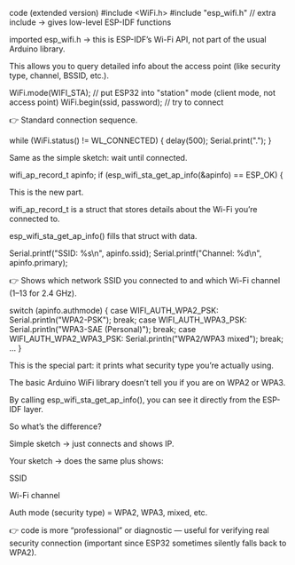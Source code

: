 code (extended version)
#include <WiFi.h>
#include "esp_wifi.h"   // extra include → gives low-level ESP-IDF functions


imported esp_wifi.h → this is ESP-IDF’s Wi-Fi API, not part of the usual Arduino library.

This allows you to query detailed info about the access point (like security type, channel, BSSID, etc.).

WiFi.mode(WIFI_STA);  // put ESP32 into "station" mode (client mode, not access point)
WiFi.begin(ssid, password); // try to connect


👉 Standard connection sequence.

while (WiFi.status() != WL_CONNECTED) {
  delay(500);
  Serial.print(".");
}


 Same as the simple sketch: wait until connected.

wifi_ap_record_t apinfo;
if (esp_wifi_sta_get_ap_info(&apinfo) == ESP_OK) {


This is the new part.

wifi_ap_record_t is a struct that stores details about the Wi-Fi you’re connected to.

esp_wifi_sta_get_ap_info() fills that struct with data.

Serial.printf("SSID: %s\n", apinfo.ssid);
Serial.printf("Channel: %d\n", apinfo.primary);


👉 Shows which network SSID you connected to and which Wi-Fi channel (1–13 for 2.4 GHz).

switch (apinfo.authmode) {
  case WIFI_AUTH_WPA2_PSK: Serial.println("WPA2-PSK"); break;
  case WIFI_AUTH_WPA3_PSK: Serial.println("WPA3-SAE (Personal)"); break;
  case WIFI_AUTH_WPA2_WPA3_PSK: Serial.println("WPA2/WPA3 mixed"); break;
  ...
}


This is the special part: it prints what security type you’re actually using.

The basic Arduino WiFi library doesn’t tell you if you are on WPA2 or WPA3.

By calling esp_wifi_sta_get_ap_info(), you can see it directly from the ESP-IDF layer.

 So what’s the difference?

Simple sketch → just connects and shows IP.

Your sketch → does the same plus shows:

SSID

Wi-Fi channel

Auth mode (security type) = WPA2, WPA3, mixed, etc.

👉 code is more “professional” or diagnostic — useful for verifying real security connection (important since ESP32 sometimes silently falls back to WPA2).
